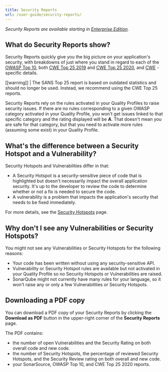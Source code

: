 ```yaml
---
title: Security Reports
url: /user-guide/security-reports/
---
```


*Security Reports are available starting in [Enterprise Edition](https://redirect.sonarsource.com/editions/enterprise.html).*

## What do Security Reports show?
Security Reports quickly give you the big picture on your application's security, with breakdowns of just where you stand in regard to each of the [OWASP Top 10](https://www.owasp.org/index.php/Top_10-2017_Top_10), both [CWE Top 25 2019](https://cwe.mitre.org/top25/archive/2019/2019_cwe_top25.html) and [CWE Top 25 2020](https://cwe.mitre.org/top25/archive/2020/2020_cwe_top25.html), and [CWE](https://cwe.mitre.org/) -specific details.

[[warning]]
| The SANS Top 25 report is based on outdated statistics and should no longer be used. Instead, we recommend using the CWE Top 25 reports.

Security Reports rely on the rules activated in your Quality Profiles to raise security issues. If there are no rules corresponding to a given OWASP category activated in your Quality Profile, you won't get issues linked to that specific category and the rating displayed will be **A**. That doesn't mean you are safe for that category, but that you need to activate more rules (assuming some exist) in your Quality Profile.

## What's the difference between a Security Hotspot and a Vulnerability?

Security Hotspots and Vulnerabilities differ in that:

* A Security Hotspot is a security-sensitive piece of code that is highlighted but doesn't necessarily impact the overall application security. It's up to the developer to review the code to determine whether or not a fix is needed to secure the code.
* A vulnerability is a problem that impacts the application's security that needs to be fixed immediately.

For more details, see the [Security Hotspots](/user-guide/security-hotspots/) page. 

## Why don't I see any Vulnerabilities or Security Hotspots?
You might not see any Vulnerabilities or Security Hotspots for the following reasons:
* Your code has been written without using any security-sensitive API. 
* Vulnerability or Security Hotspot rules are available but not activated in your Quality Profile so no Security Hotspots or Vulnerabilities are raised.
* SonarQube might not currently have many rules for your language, so it won't raise any or only a few Vulnerabilities or Security Hotspots.

## Downloading a PDF copy
You can download a PDF copy of your Security Reports by clicking the **Download as PDF** button in the upper-right corner of the **Security Reports** page. 

The PDF contains:

- the number of open Vulnerabilities and the Security Rating on both overall code and new code.
- the number of Security Hotspots, the percentage of reviewed Security Hotspots, and the Security Review rating on both overall and new code. 
- your SonarSource, OWASP Top 10, and CWE Top 25 2020 reports.